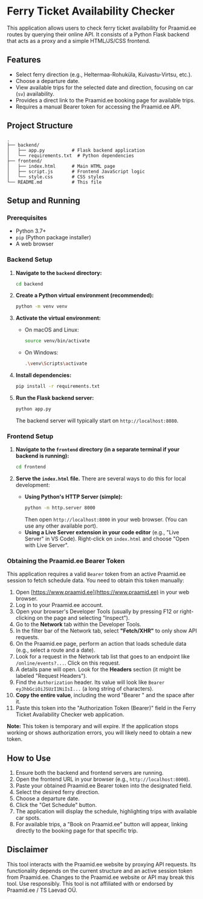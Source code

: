 # Ferry Ticket Availability Checker

This application allows users to check ferry ticket availability for Praamid.ee routes by querying their online API. It consists of a Python Flask backend that acts as a proxy and a simple HTML/JS/CSS frontend.

## Features

- Select ferry direction (e.g., Heltermaa-Rohuküla, Kuivastu-Virtsu, etc.).
- Choose a departure date.
- View available trips for the selected date and direction, focusing on car (`sv`) availability.
- Provides a direct link to the Praamid.ee booking page for available trips.
- Requires a manual Bearer token for accessing the Praamid.ee API.

## Project Structure

```
.
├── backend/
│   ├── app.py          # Flask backend application
│   └── requirements.txt  # Python dependencies
├── frontend/
│   ├── index.html      # Main HTML page
│   ├── script.js       # Frontend JavaScript logic
│   └── style.css       # CSS styles
└── README.md           # This file
```

## Setup and Running

### Prerequisites

- Python 3.7+
- `pip` (Python package installer)
- A web browser

### Backend Setup

1.  **Navigate to the `backend` directory:**
    ```bash
    cd backend
    ```

2.  **Create a Python virtual environment (recommended):**
    ```bash
    python -m venv venv
    ```

3.  **Activate the virtual environment:**
    *   On macOS and Linux:
        ```bash
        source venv/bin/activate
        ```
    *   On Windows:
        ```bash
        .\venv\Scripts\activate
        ```

4.  **Install dependencies:**
    ```bash
    pip install -r requirements.txt
    ```

5.  **Run the Flask backend server:**
    ```bash
    python app.py
    ```
    The backend server will typically start on `http://localhost:8080`.

### Frontend Setup

1.  **Navigate to the `frontend` directory (in a separate terminal if your backend is running):**
    ```bash
    cd frontend
    ```

2.  **Serve the `index.html` file.** There are several ways to do this for local development:
    *   **Using Python's HTTP Server (simple):**
        ```bash
        python -m http.server 8000
        ```
        Then open `http://localhost:8000` in your web browser. (You can use any other available port).
    *   **Using a Live Server extension in your code editor** (e.g., "Live Server" in VS Code). Right-click on `index.html` and choose "Open with Live Server".

### Obtaining the Praamid.ee Bearer Token

This application requires a valid `Bearer` token from an active Praamid.ee session to fetch schedule data. You need to obtain this token manually:

1.  Open [https://www.praamid.ee](https://www.praamid.ee) in your web browser.
2.  Log in to your Praamid.ee account.
3.  Open your browser's Developer Tools (usually by pressing F12 or right-clicking on the page and selecting "Inspect").
4.  Go to the **Network** tab within the Developer Tools.
5.  In the filter bar of the Network tab, select **"Fetch/XHR"** to only show API requests.
6.  On the Praamid.ee page, perform an action that loads schedule data (e.g., select a route and a date).
7.  Look for a request in the Network tab list that goes to an endpoint like `/online/events?...`. Click on this request.
8.  A details pane will open. Look for the **Headers** section (it might be labeled "Request Headers").
9.  Find the `Authorization` header. Its value will look like `Bearer eyJhbGciOiJSUzI1NiIsI...` (a long string of characters).
10. **Copy the entire value**, including the word "Bearer " and the space after it.
11. Paste this token into the "Authorization Token (Bearer)" field in the Ferry Ticket Availability Checker web application.

**Note:** This token is temporary and will expire. If the application stops working or shows authorization errors, you will likely need to obtain a new token.

## How to Use

1.  Ensure both the backend and frontend servers are running.
2.  Open the frontend URL in your browser (e.g., `http://localhost:8000`).
3.  Paste your obtained Praamid.ee Bearer token into the designated field.
4.  Select the desired ferry direction.
5.  Choose a departure date.
6.  Click the "Get Schedule" button.
7.  The application will display the schedule, highlighting trips with available car spots.
8.  For available trips, a "Book on Praamid.ee" button will appear, linking directly to the booking page for that specific trip.

## Disclaimer

This tool interacts with the Praamid.ee website by proxying API requests. Its functionality depends on the current structure and an active session token from Praamid.ee. Changes to the Praamid.ee website or API may break this tool. Use responsibly. This tool is not affiliated with or endorsed by Praamid.ee / TS Laevad OÜ.